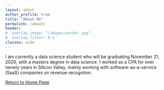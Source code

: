 ```yaml
---
layout: about
author_profile: true
title: "About Me"
permalink: /about/
header:
#  overlay_image: "/images/parker.jpg"
#  overlay_filter: 0.5
classes: wide
---
```


I am currently a data science student who will be graduating November 21, 2020, with a masters degree in data science.  I worked as a CPA for over twnety years in Silicon Valley, mainly working with software-as-a-service (SaaS) companies on revenue recogniton.  
 



[Return to Home Page](index.md)

